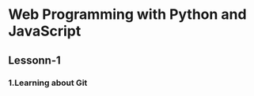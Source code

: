# Web Programming with Python and JavaScript
<html>
  <h2>Lessonn-1</h2>
  <h3>1.Learning about Git</h3>
  </html>
